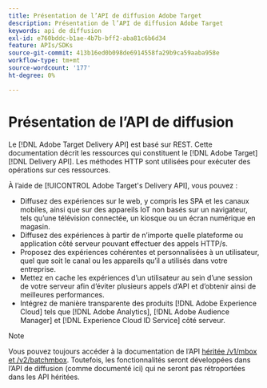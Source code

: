 ```yaml
---
title: Présentation de l’API de diffusion Adobe Target
description: Présentation de l’API de diffusion Adobe Target
keywords: api de diffusion
exl-id: e760bddc-b1ae-4b7b-bff2-aba81c6b6d34
feature: APIs/SDKs
source-git-commit: 413b16ed0b098de6914558fa29b9ca59aaba958e
workflow-type: tm+mt
source-wordcount: '177'
ht-degree: 0%

---
```


# Présentation de l’API de diffusion

Le [!DNL Adobe Target Delivery API] est basé sur REST. Cette documentation décrit les ressources qui constituent le [!DNL Adobe Target] [!DNL Delivery API]. Les méthodes HTTP sont utilisées pour exécuter des opérations sur ces ressources.

À l’aide de [!UICONTROL Adobe Target's Delivery API], vous pouvez :

* Diffusez des expériences sur le web, y compris les SPA et les canaux mobiles, ainsi que sur des appareils IoT non basés sur un navigateur, tels qu’une télévision connectée, un kiosque ou un écran numérique en magasin.
* Diffusez des expériences à partir de n’importe quelle plateforme ou application côté serveur pouvant effectuer des appels HTTP/s.
* Proposez des expériences cohérentes et personnalisées à un utilisateur, quel que soit le canal ou les appareils qu’il a utilisés dans votre entreprise.
* Mettez en cache les expériences d’un utilisateur au sein d’une session de votre serveur afin d’éviter plusieurs appels d’API et d’obtenir ainsi de meilleures performances.
* Intégrez de manière transparente des produits [!DNL Adobe Experience Cloud] tels que [!DNL Adobe Analytics], [!DNL Adobe Audience Manager] et [!DNL Experience Cloud ID Service] côté serveur.

>[!NOTE]
>
>Vous pouvez toujours accéder à la documentation de l’API [héritée /v1/mbox et /v2/batchmbox](https://developers.adobetarget.com/api/legacy-api/index.html). Toutefois, les fonctionnalités seront développées dans l’API de diffusion (comme documenté ici) qui ne seront pas rétroportées dans les API héritées.
